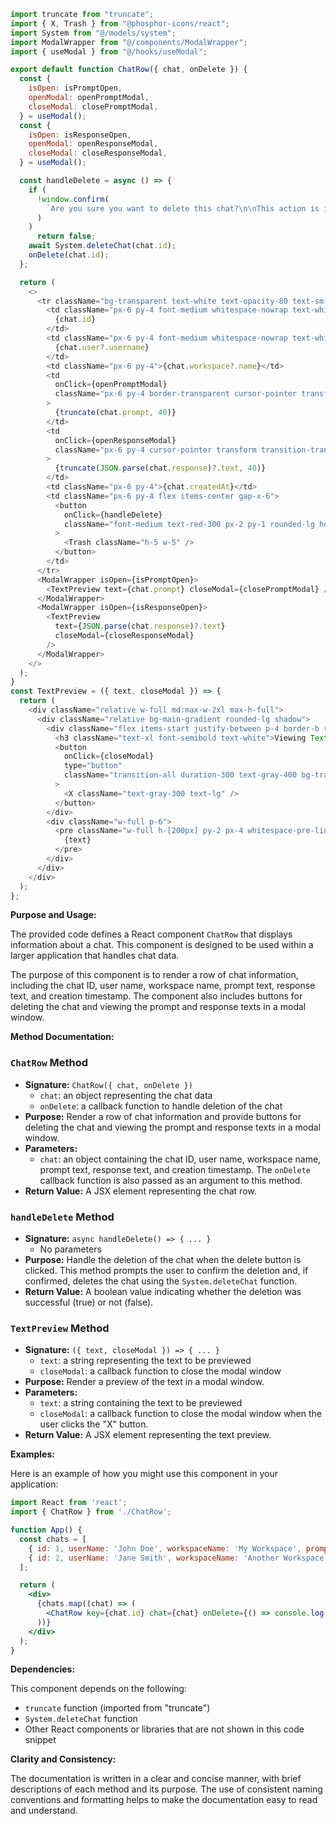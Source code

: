 ```javascript
import truncate from "truncate";
import { X, Trash } from "@phosphor-icons/react";
import System from "@/models/system";
import ModalWrapper from "@/components/ModalWrapper";
import { useModal } from "@/hooks/useModal";

export default function ChatRow({ chat, onDelete }) {
  const {
    isOpen: isPromptOpen,
    openModal: openPromptModal,
    closeModal: closePromptModal,
  } = useModal();
  const {
    isOpen: isResponseOpen,
    openModal: openResponseModal,
    closeModal: closeResponseModal,
  } = useModal();

  const handleDelete = async () => {
    if (
      !window.confirm(
        `Are you sure you want to delete this chat?\n\nThis action is irreversible.`
      )
    )
      return false;
    await System.deleteChat(chat.id);
    onDelete(chat.id);
  };

  return (
    <>
      <tr className="bg-transparent text-white text-opacity-80 text-sm font-medium">
        <td className="px-6 py-4 font-medium whitespace-nowrap text-white">
          {chat.id}
        </td>
        <td className="px-6 py-4 font-medium whitespace-nowrap text-white">
          {chat.user?.username}
        </td>
        <td className="px-6 py-4">{chat.workspace?.name}</td>
        <td
          onClick={openPromptModal}
          className="px-6 py-4 border-transparent cursor-pointer transform transition-transform duration-200 hover:scale-105 hover:shadow-lg"
        >
          {truncate(chat.prompt, 40)}
        </td>
        <td
          onClick={openResponseModal}
          className="px-6 py-4 cursor-pointer transform transition-transform duration-200 hover:scale-105 hover:shadow-lg"
        >
          {truncate(JSON.parse(chat.response)?.text, 40)}
        </td>
        <td className="px-6 py-4">{chat.createdAt}</td>
        <td className="px-6 py-4 flex items-center gap-x-6">
          <button
            onClick={handleDelete}
            className="font-medium text-red-300 px-2 py-1 rounded-lg hover:bg-red-800 hover:bg-opacity-20"
          >
            <Trash className="h-5 w-5" />
          </button>
        </td>
      </tr>
      <ModalWrapper isOpen={isPromptOpen}>
        <TextPreview text={chat.prompt} closeModal={closePromptModal} />
      </ModalWrapper>
      <ModalWrapper isOpen={isResponseOpen}>
        <TextPreview
          text={JSON.parse(chat.response)?.text}
          closeModal={closeResponseModal}
        />
      </ModalWrapper>
    </>
  );
}
const TextPreview = ({ text, closeModal }) => {
  return (
    <div className="relative w-full md:max-w-2xl max-h-full">
      <div className="relative bg-main-gradient rounded-lg shadow">
        <div className="flex items-start justify-between p-4 border-b rounded-t border-gray-600">
          <h3 className="text-xl font-semibold text-white">Viewing Text</h3>
          <button
            onClick={closeModal}
            type="button"
            className="transition-all duration-300 text-gray-400 bg-transparent hover:border-white/60 rounded-lg text-sm p-1.5 ml-auto inline-flex items-center bg-sidebar-button hover:bg-menu-item-selected-gradient hover:border-slate-100 hover:border-opacity-50 border-transparent border"
          >
            <X className="text-gray-300 text-lg" />
          </button>
        </div>
        <div className="w-full p-6">
          <pre className="w-full h-[200px] py-2 px-4 whitespace-pre-line overflow-auto rounded-lg bg-zinc-900 border border-gray-500 text-white text-sm">
            {text}
          </pre>
        </div>
      </div>
    </div>
  );
};

```
**Purpose and Usage:**

The provided code defines a React component `ChatRow` that displays information about a chat. This component is designed to be used within a larger application that handles chat data.

The purpose of this component is to render a row of chat information, including the chat ID, user name, workspace name, prompt text, response text, and creation timestamp. The component also includes buttons for deleting the chat and viewing the prompt and response texts in a modal window.

**Method Documentation:**

### `ChatRow` Method

* **Signature:** `ChatRow({ chat, onDelete })`
	+ `chat`: an object representing the chat data
	+ `onDelete`: a callback function to handle deletion of the chat
* **Purpose:** Render a row of chat information and provide buttons for deleting the chat and viewing the prompt and response texts in a modal window.
* **Parameters:**
	+ `chat`: an object containing the chat ID, user name, workspace name, prompt text, response text, and creation timestamp. The `onDelete` callback function is also passed as an argument to this method.
* **Return Value:** A JSX element representing the chat row.

### `handleDelete` Method

* **Signature:** `async handleDelete() => { ... }`
	+ No parameters
* **Purpose:** Handle the deletion of the chat when the delete button is clicked. This method prompts the user to confirm the deletion and, if confirmed, deletes the chat using the `System.deleteChat` function.
* **Return Value:** A boolean value indicating whether the deletion was successful (true) or not (false).

### `TextPreview` Method

* **Signature:** `({ text, closeModal }) => { ... }`
	+ `text`: a string representing the text to be previewed
	+ `closeModal`: a callback function to close the modal window
* **Purpose:** Render a preview of the text in a modal window.
* **Parameters:**
	+ `text`: a string containing the text to be previewed
	+ `closeModal`: a callback function to close the modal window when the user clicks the "X" button.
* **Return Value:** A JSX element representing the text preview.

**Examples:**

Here is an example of how you might use this component in your application:

```jsx
import React from 'react';
import { ChatRow } from './ChatRow';

function App() {
  const chats = [
    { id: 1, userName: 'John Doe', workspaceName: 'My Workspace', promptText: 'What is your favorite hobby?', responseText: 'I love coding!' },
    { id: 2, userName: 'Jane Smith', workspaceName: 'Another Workspace', promptText: 'What do you like to read?', responseText: 'Fantasy novels are my go-to!' }
  ];

  return (
    <div>
      {chats.map((chat) => (
        <ChatRow key={chat.id} chat={chat} onDelete={() => console.log('Deleting chat!')} />
      ))}
    </div>
  );
}
```

**Dependencies:**

This component depends on the following:

* `truncate` function (imported from "truncate")
* `System.deleteChat` function
* Other React components or libraries that are not shown in this code snippet

**Clarity and Consistency:**

The documentation is written in a clear and concise manner, with brief descriptions of each method and its purpose. The use of consistent naming conventions and formatting helps to make the documentation easy to read and understand.